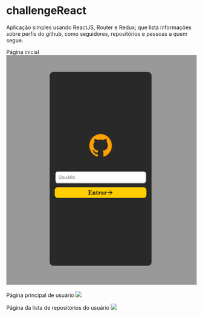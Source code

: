 # challengeReact
Aplicação simples usando ReactJS, Router e Redux; que lista informações sobre perfis do github, como seguidores, repositórios e pessoas a quem segue. 

Página inicial
<img src="imgs/pag_inicial.png">

Página principal de usuário
<img src="imgs/pag_principal_de_usuarios">

Página da lista de repositórios do usuário
<img src="imgs/pag_repositorios">
